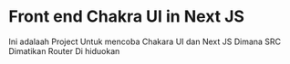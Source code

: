 # Front end Chakra UI in Next JS
 Ini adalaah Project Untuk mencoba Chakara UI dan Next JS Dimana SRC Dimatikan Router Di hiduokan 

